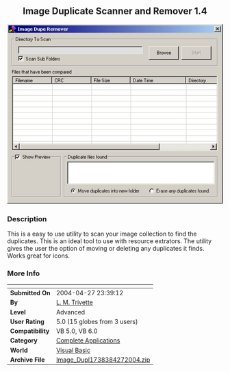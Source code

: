 ﻿<div align="center">

## Image Duplicate Scanner and Remover 1\.4

<img src="PIC20044272349476850.jpg">
</div>

### Description

This is a easy to use utility to scan your image collection to find the duplicates. This is an ideal tool to use with resource extrators. The utility gives the user the option of moving or deleting any duplicates it finds. Works great for icons.
 
### More Info
 


<span>             |<span>
---                |---
**Submitted On**   |2004-04-27 23:39:12
**By**             |[L\. M\. Trivette ](https://github.com/Planet-Source-Code/PSCIndex/blob/master/ByAuthor/l-m-trivette.md)
**Level**          |Advanced
**User Rating**    |5.0 (15 globes from 3 users)
**Compatibility**  |VB 5\.0, VB 6\.0
**Category**       |[Complete Applications](https://github.com/Planet-Source-Code/PSCIndex/blob/master/ByCategory/complete-applications__1-27.md)
**World**          |[Visual Basic](https://github.com/Planet-Source-Code/PSCIndex/blob/master/ByWorld/visual-basic.md)
**Archive File**   |[Image\_Dupl1738384272004\.zip](https://github.com/Planet-Source-Code/l-m-trivette-image-duplicate-scanner-and-remover-1-4__1-53438/archive/master.zip)








